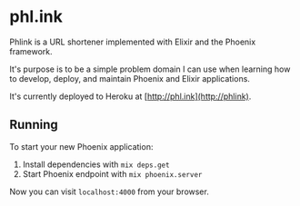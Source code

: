 # phl.ink

Phlink is a URL shortener implemented with Elixir and the Phoenix framework.

It's purpose is to be a simple problem domain I can use when learning how to
develop, deploy, and maintain Phoenix and Elixir applications.

It's currently deployed to Heroku at [http://phl.ink](http://phlink).

## Running

To start your new Phoenix application:

1. Install dependencies with `mix deps.get`
2. Start Phoenix endpoint with `mix phoenix.server`

Now you can visit `localhost:4000` from your browser.
